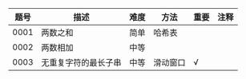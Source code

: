 | 题号 | 描述                 | 难度 | 方法     | 重要 | 注释 |
| ---- | -------------------- | ---- | -------- | ---- | ---- |
| 0001 | 两数之和             | 简单 | 哈希表   |      |      |
| 0002 | 两数相加             | 中等 |          |      |      |
| 0003 | 无重复字符的最长子串 | 中等 | 滑动窗口 | √    |      |

